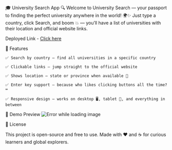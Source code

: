 🎓 University Search App 🔍
Welcome to University Search — your passport to finding the perfect university anywhere in the world! 🌍✨
Just type a country, click Search, and boom 💥 — you’ll have a list of universities with their location and official website links.

Deployed Link - [Click here](https://buildsbyaman-universityfinder.vercel.app/)

🚀 Features

    ✅ Search by country — find all universities in a specific country

    ✅ Clickable links — jump straight to the official website

    ✅ Shows location — state or province when available 📍

    ✅ Enter key support — because who likes clicking buttons all the time? ⌨️

    ✅ Responsive design — works on desktop 🖥, tablet 📱, and everything in between

📸 Demo Preview
![Error while loading image](image.png)

📜 License

This project is open-source and free to use.
Made with ❤️ and ☕ for curious learners and global explorers.
